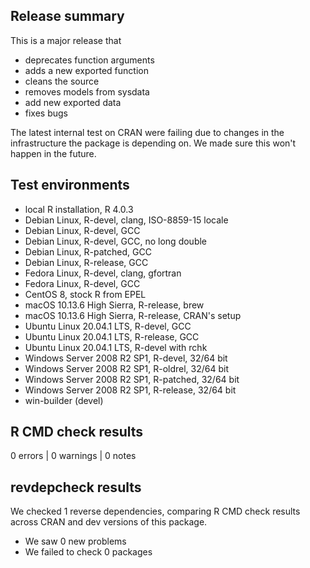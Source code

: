 ## Release summary

This is a major release that 
* deprecates function arguments
* adds a new exported function
* cleans the source
* removes models from sysdata
* add new exported data
* fixes bugs

The latest internal test on CRAN were failing due to changes in the infrastructure
the package is depending on. We made sure this won't happen in the future.

## Test environments

* local R installation, R 4.0.3
* Debian Linux, R-devel, clang, ISO-8859-15 locale                       
* Debian Linux, R-devel, GCC                                             
* Debian Linux, R-devel, GCC, no long double                             
* Debian Linux, R-patched, GCC                                           
* Debian Linux, R-release, GCC                                           
* Fedora Linux, R-devel, clang, gfortran                                 
* Fedora Linux, R-devel, GCC                                             
* CentOS 8, stock R from EPEL                                            
* macOS 10.13.6 High Sierra, R-release, brew                             
* macOS 10.13.6 High Sierra, R-release, CRAN's setup                     
* Ubuntu Linux 20.04.1 LTS, R-devel, GCC                                 
* Ubuntu Linux 20.04.1 LTS, R-release, GCC                               
* Ubuntu Linux 20.04.1 LTS, R-devel with rchk                            
* Windows Server 2008 R2 SP1, R-devel, 32/64 bit                         
* Windows Server 2008 R2 SP1, R-oldrel, 32/64 bit                        
* Windows Server 2008 R2 SP1, R-patched, 32/64 bit                       
* Windows Server 2008 R2 SP1, R-release, 32/64 bit 
* win-builder (devel)

## R CMD check results

0 errors | 0 warnings | 0 notes

## revdepcheck results

We checked 1 reverse dependencies, comparing R CMD check results across CRAN and dev versions of this package.

 * We saw 0 new problems
 * We failed to check 0 packages
